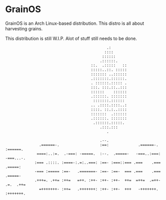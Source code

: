 # GrainOS                                           

GrainOS is an Arch Linux-based distribution. This distro is all about harvesting grains.

This distribution is still W.I.P. Alot of stuff still needs to be done.


                                                 .:                                                 
                                                ::::                                                
                                               ::::::                                               
                                              .::::::.                                              
                                          ::.  .:::::   ::                                          
                                          :::::..::. :::::                                          
                                          ::::::: ..::::::                                          
                                          .:::::::.::::::.                                          
                                          . ::::::.::::: .                                          
                                          :::. :::.::..:::                                          
                                          ::::::    ::::::                                          
                                          .::::::. :::::::                                          
                                           :::::::.::::::                                           
                                          .. .::::.::::..:                                          
                                          ::::. ::.:..::::                                          
                                          :::::::  .::::::                                          
                                          .::::::. :::::::                                          
                                           .::::::.:::::.                                           
                                              .:::.:::                                              
                                                 .                                                  
                                                                                                    
                                              .--.                                                  
                   .======-.                  :==:             .======-.   :======.                 
                  ====:..:=.  .-===: -=====.  :--.  .=====-   -===..:===: -===...-.                 
                 :=== .::::. :====-:.=:..===: :==- :===::=== .===    .=== .=====:                   
                 -=== :===== :==-   .=======- :==- :==-  === .===    .===   .=====-                 
                 .+++=. .++= :++=   =++. :++- :++- :++-  ++=  =++=  .=++- .=.  .++=                 
                   =+++++++- :++=   .+++++++: :++- :++-  +++   -+++++++.  :+++++++.                
